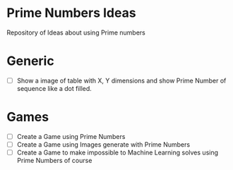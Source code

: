 # Prime Numbers Ideas
Repository of Ideas about using Prime numbers

# Generic
- [ ] Show a image of table with X, Y dimensions and show Prime Number of sequence like a dot filled.

# Games
- [ ] Create a Game using Prime Numbers
- [ ] Create a Game using Images generate with Prime Numbers
- [ ] Create a Game to make impossible to Machine Learning solves using Prime Numbers of course
